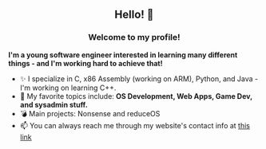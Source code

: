 <h2 align="center">
  Hello! 👋
</h2>

<h3 align="center"><b>Welcome to my profile!</b></h4>
<b>I'm a young software engineer interested in learning many different things - and I'm working hard to achieve that!</b>
<ul>
  <li>✨ I specialize in C, x86 Assembly (working on ARM), Python, and Java - I'm working on learning C++.</li>
  <li>🔭 My favorite topics include: <b>OS Development, Web Apps, Game Dev, and sysadmin stuff.</b></li>
  <li>💣 Main projects: Nonsense and reduceOS</li>
  <li>📫 You can always reach me through my website's contact info at <a href="https://techdude17.com">this link</a></li>
</ul>
